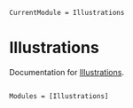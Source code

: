 ```@meta
CurrentModule = Illustrations
```

# Illustrations

Documentation for [Illustrations](https://github.com/j-h-stevens/Illustrations.jl).

```@index
```

```@autodocs
Modules = [Illustrations]
```
